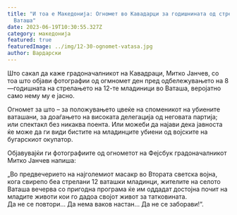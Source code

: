 ```yaml
---
title: "И тоа е Македонија: Огномет во Кавадарци за годишнината од стрелањето во
  Ваташа"
date: 2023-06-19T10:30:55.327Z
category: македонија
featured: true
featuredImage: ../img/12-30-ognomet-vatasa.jpg
author: Вардарски
---
```

<!--StartFragment-->

Што сакал да каже градоначалникот на Кавадраци, Митко Јанчев, со тоа што објави фотографии од огмномет ден пред одбележувањето на 8—годишната на стрелањето на 12-те младиници во Ваташа, веројатно само нему му е јасно.

Огномет за што – за положувањето цвеќе на споменикот на убиените ваташани, за доаѓањето на високата делегација од неговата партија; или спектакл без никаква поента. Или можеби да најави дека јавноста ќе може да ги види бистите на младинците убиени од војските на бугарскиот окупатор.

Објавувајќи ги фотографиите од огнометот на Фејсбук градоначалникот Митко Јанчев напиша:

„Во предвечерието на најголемиот масакр во Втората светска војна, кога свирепо беа стрелани 12 ваташки младинци, жителите на селото Ваташа вечерва со пригодна програма ќе им оддадат достојна почит на младите животи кои го дадоа својот живот за татковината.\
Да не се повтори… Да нема ваков настан… Да не се заборави!“.

<!--EndFragment-->